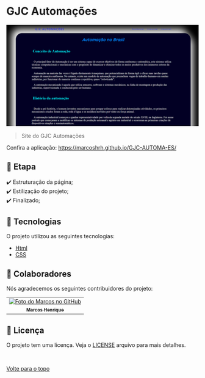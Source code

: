 # GJC Automações

<img src="./image/site.png" alt="Gif do Teste">

>  Site do GJC Automações

Confira a aplicação: https://marcoshrh.github.io/GJC-AUTOMA-ES/
## :dart: Etapa ##

:heavy_check_mark: Estruturação da página;\
:heavy_check_mark: Estilização do projeto;\
:heavy_check_mark: Finalizado;
## :rocket: Tecnologias ##

O projeto utilizou as seguintes tecnologias:

- [Html](https://developer.mozilla.org/pt-BR/docs/Web/HTML/Element/html/)  
- [CSS](https://developer.mozilla.org/pt-BR/docs/Web/CSS)  
## 🤝 Colaboradores

Nós agradecemos os seguintes contribuidores do projeto:

<table>
  <tr>
    <td align="center">
      <a href="#">
        <img src="https://avatars.githubusercontent.com/u/102822736?v=4" width="140px;" alt="Foto do Marcos no GitHub"/><br>
        <sub>
          <b>Marcos Henrique</b>
        </sub>
      </a>
    </td>
  </tr>
</table>

## 📝 Licença

O projeto tem uma licença. Veja o [LICENSE](LICENSE.md) arquivo para mais detalhes.

&#xa0;

<a href="#top">Volte para o topo</a>